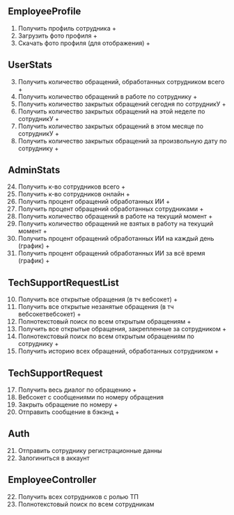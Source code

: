 ## EmployeeProfile
1) Получить профиль сотрудника +
2) Загрузить фото профиля +
9) Скачать фото профиля (для отображения) +

## UserStats
3) Получить количество обращений, обработанных сотрудником всего +
4) Получить количество обращений в работе по сотруднику +
5) Получить количество закрытых обращений сегодня по сотрудникУ +
6) Получить количество закрытых обращений на этой неделе по сотрудникУ +
7) Получить количество закрытых обращений в этом месяце по сотрудникУ +
8) Получить количество закрытых обращений за произвольную дату по сотруднику +

## AdminStats
24) Получить к-во сотрудников всего +
25) Получить к-во сотрудников онлайн +
26) Получить процент обращений обработанных ИИ +
27) Получить процент обращений обработанных сотрудниками +
28) Получить количество обращений в работе на текущий момент +
29) Получить количество обращений не взятых в работу на текущий момент +
30) Получить процент обращений обработанных ИИ на каждый день (график) +
31) Получить процент обращений обработанных ИИ за всё время (график) +

## TechSupportRequestList
10) Получить все открытые обращения (в тч вебсокет) +
11) Получить все открытые незанятые обращения (в тч вебсокетвебсокет) +
12) Полнотекстовый поиск по всем открытым обращениям +
13) Получить все открытые обращения, закрепленные за сотрудником +
14) Полнотекстовый поиск по всем открытым обращениям по сотруднику +
15) Получить историю всех обращений, обработанных сотрудником +

## TechSupportRequest
17) Получить весь диалог по обращению +
18) Вебсокет с сообщениями по номеру обращения
20) Закрыть обращение по номеру +
21) Отправить сообщение в бэкэнд +

## Auth
21) Отправить сотруднику регистрационные данны
22) Залогиниться в аккаунт

## EmployeeController
22) Получить всех сотрудников с ролью ТП
23) Полнотекстовый поиск по всем сотрудникам
